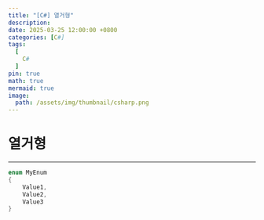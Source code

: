 ```yaml
---
title: "[C#] 열거형"
description: 
date: 2025-03-25 12:00:00 +0800
categories: [C#]
tags:
  [
    C#
  ]
pin: true
math: true
mermaid: true
image:
  path: /assets/img/thumbnail/csharp.png
---
```


# 열거형
--- 

```c#
enum MyEnum
{
    Value1,
    Value2,
    Value3
}
```